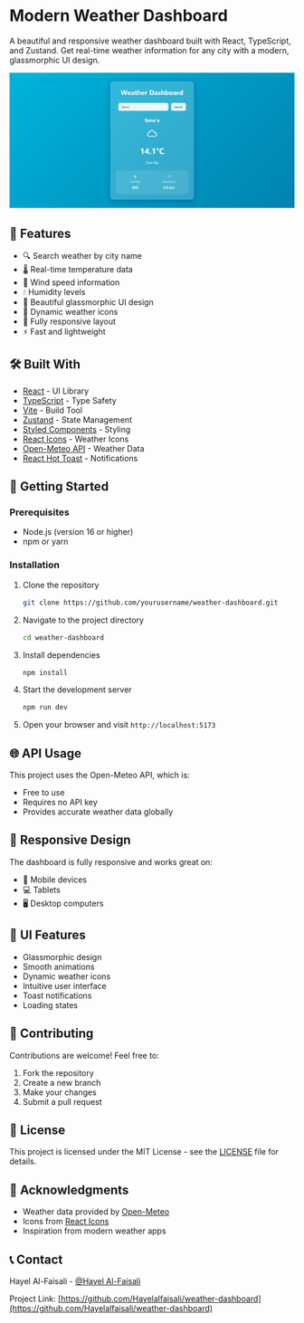 # Modern Weather Dashboard

A beautiful and responsive weather dashboard built with React, TypeScript, and Zustand. Get real-time weather information for any city with a modern, glassmorphic UI design.

![DevFinder Screenshot](/public/image.png)

## 🌟 Features

- 🔍 Search weather by city name
- 🌡️ Real-time temperature data
- 💨 Wind speed information
- 💧 Humidity levels
- 🎨 Beautiful glassmorphic UI design
- 🌈 Dynamic weather icons
- 📱 Fully responsive layout
- ⚡ Fast and lightweight

## 🛠️ Built With

- [React](https://reactjs.org/) - UI Library
- [TypeScript](https://www.typescriptlang.org/) - Type Safety
- [Vite](https://vitejs.dev/) - Build Tool
- [Zustand](https://github.com/pmndrs/zustand) - State Management
- [Styled Components](https://styled-components.com/) - Styling
- [React Icons](https://react-icons.github.io/react-icons/) - Weather Icons
- [Open-Meteo API](https://open-meteo.com/) - Weather Data
- [React Hot Toast](https://react-hot-toast.com/) - Notifications

## 🚀 Getting Started

### Prerequisites

- Node.js (version 16 or higher)
- npm or yarn

### Installation

1. Clone the repository
   ```bash
   git clone https://github.com/yourusername/weather-dashboard.git
   ```

2. Navigate to the project directory
   ```bash
   cd weather-dashboard
   ```

3. Install dependencies
   ```bash
   npm install
   ```

4. Start the development server
   ```bash
   npm run dev
   ```

5. Open your browser and visit `http://localhost:5173`

## 🌐 API Usage

This project uses the Open-Meteo API, which is:
- Free to use
- Requires no API key
- Provides accurate weather data globally

## 📱 Responsive Design

The dashboard is fully responsive and works great on:
- 📱 Mobile devices
- 💻 Tablets
- 🖥️ Desktop computers

## 🎨 UI Features

- Glassmorphic design
- Smooth animations
- Dynamic weather icons
- Intuitive user interface
- Toast notifications
- Loading states

## 🤝 Contributing

Contributions are welcome! Feel free to:
1. Fork the repository
2. Create a new branch
3. Make your changes
4. Submit a pull request

## 📝 License

This project is licensed under the MIT License - see the [LICENSE](LICENSE) file for details.

## 🙏 Acknowledgments

- Weather data provided by [Open-Meteo](https://open-meteo.com/)
- Icons from [React Icons](https://react-icons.github.io/react-icons/)
- Inspiration from modern weather apps

## 📞 Contact

Hayel Al-Faisali - [@Hayel Al-Faisali](https://twitter.com/HayelFaisali)

Project Link: [https://github.com/Hayelalfaisali/weather-dashboard](https://github.com/Hayelalfaisali/weather-dashboard)
